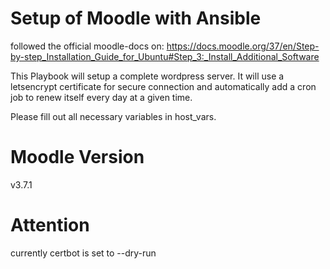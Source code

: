 # Setup of Moodle with Ansible
followed the official moodle-docs on: https://docs.moodle.org/37/en/Step-by-step_Installation_Guide_for_Ubuntu#Step_3:_Install_Additional_Software


This Playbook will setup a complete wordpress server. It will use a letsencrypt certificate for secure connection and automatically add a cron job to renew itself every day at a given time.

Please fill out all necessary variables in host_vars.

# Moodle Version
v3.7.1

# Attention
currently certbot is set to --dry-run
